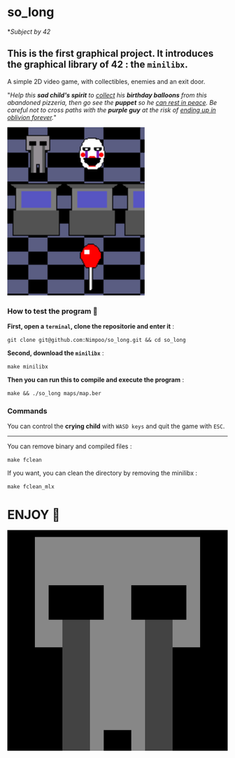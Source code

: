 # so_long
**Subject by 42*

## This is the first graphical project. It introduces the graphical library of 42 : the `minilibx`.

A simple 2D video game, with collectibles, enemies and an exit door.

"*Help this **sad child's spirit** to <ins>collect</ins> his **birthday balloons** from this abandoned pizzeria, then go see the **puppet** so he <ins>can rest in peace</ins>.
Be careful not to cross paths with the **purple guy** at the risk of <ins>ending up in oblivion forever</ins>.*"

![](./doc/game.png)

### How to test the program 👾

**First, open a `terminal`, clone the repositorie and enter it** :
```
git clone git@github.com:Nimpoo/so_long.git && cd so_long
```

**Second, download the `minilibx`** :
```
make minilibx
```

**Then you can run this to compile and execute the program** :
```
make && ./so_long maps/map.ber
```

### Commands
You can control the **crying child** with `WASD keys` and quit the game with `ESC`.

---

You can remove binary and compiled files :
```
make fclean
```
If you want, you can clean the directory by removing the minilibx :
```
make fclean_mlx
```

# ENJOY 🎈
![](./doc/crying_child.gif)
